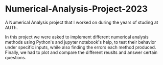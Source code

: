 # Numerical-Analysis-Project-2023
A Numerical Analysis project that I worked on during the years of studing at AUTh.

In this project we were asked to implement different numerical analysis methods using Python's and jupyter notebook's help, to test their behavior under specific inputs, while also finding the errors each method produced. Finally, we had to plot and compare the different reuslts and answer certain questions.
